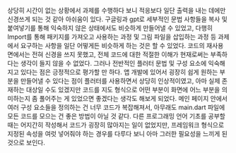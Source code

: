 상당히 시간이 없는 상황에서 과제를 수행하다 보니 적응보다 일단 출력을 내는 데에만 신경쓰게 되는 것 같아 아쉬움이 있다. 구글링과 gpt로 세부적인 문법 사항들을 복사 및 붙여넣기를 통해 익숙하지 않은 상태에서도 비슷하게 만들어낼 수 있었고, 다행히 Import를 통해 패키지를 가져오고 사용하는 과정 및 그림 파일을 삽입하는 과정 등 과제에서 요구하는 사항을 일단 어떻게든 비슷하게 하는 것은 할 수 있었다. 코드의 재사용 면에서는 전혀 신경을 쓰지 못했고, 전체 코드에 대한 적절한 이해가 현재로써는 부족하다는 생각이 들지 않을 수 없었다. 그러나 전반적인 플러터 문법 및 구성 요소에 익숙해지고 있다는 점은 긍정적으로 평가할 만 하다. 앱 개발에 있어서 굉장히 쉽게 원하는 부분을 만들어낼 수 있다는 점이 플러터를 사용하면서 상당히 인상적이였고, 아마 실제 존재하는 대상일 수도 있겠지만 코드를 지도 형식으로 어떤 부분이 화면에 어느 부분을 의미하는지 좀 풀어주는 게 있었으면 좋겠다는 생각도 해보게 되었다. 메인 페이지 안에서 여러 구성 요소들을 정의하는 건 너무 코드가 복잡해져서, 아무래도 main.dart 파일에 모든 코드를 모으는 건 좋은 방법이 아닐 것 같다. 다른 프로그래밍 언어 기초를 공부할 때는 어지간히 작성해서 코드가 굉장히 많아지는 일이 없었지만, 프레임워크 형식으로 지정된 속성을 여럿 넣어줘야 하는 경우를 다루다 보니 아마 그러한 필요성을 느끼게 된 것으로 보인다. 
